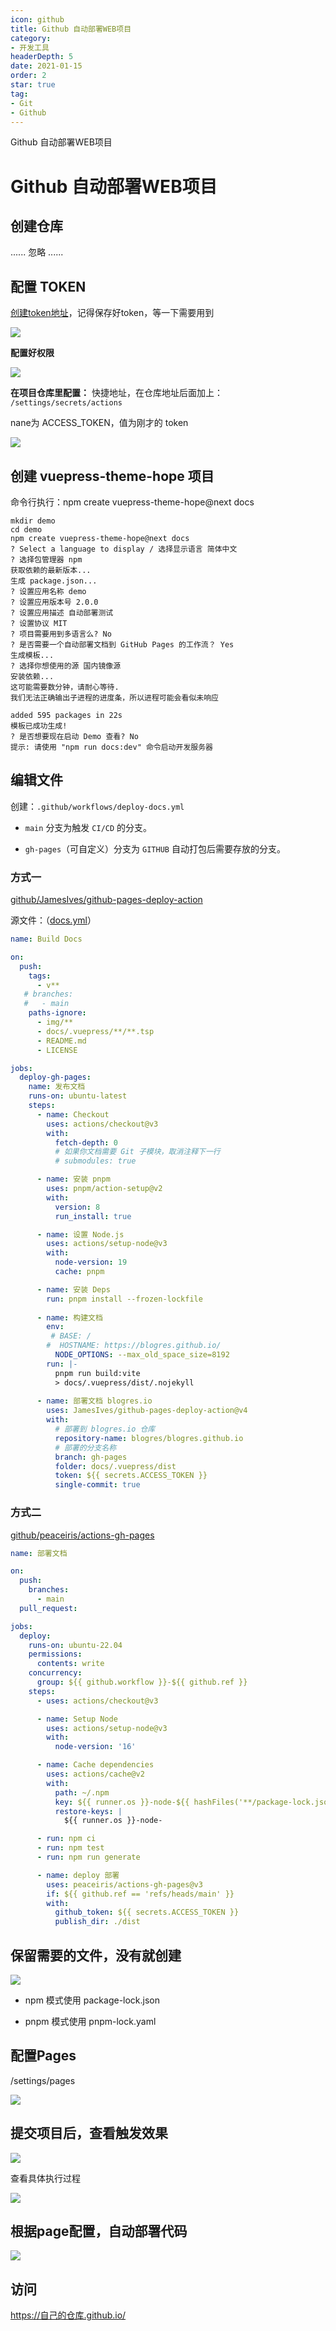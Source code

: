 ```yaml
---
icon: github
title: Github 自动部署WEB项目
category: 
- 开发工具
headerDepth: 5
date: 2021-01-15
order: 2
star: true
tag:
- Git
- Github
---
```


Github 自动部署WEB项目

<!-- more -->

# Github 自动部署WEB项目

## 创建仓库

...... 忽略 ......

## 配置 TOKEN

[创建token地址](https://github.com/settings/tokens)，记得保存好token，等一下需要用到

![](./deploy-gh-pages.assets/true-image-20220821183537378.png)

**配置好权限**

![](./deploy-gh-pages.assets/true-image-20220821183700208.png)

**在项目仓库里配置：**
快捷地址，在仓库地址后面加上： `/settings/secrets/actions`

nane为 ACCESS_TOKEN，值为刚才的 token

![](./deploy-gh-pages.assets/true-image-20220821183425533.png)

## 创建 vuepress-theme-hope 项目

命令行执行：npm create vuepress-theme-hope@next docs

```shell
mkdir demo
cd demo
npm create vuepress-theme-hope@next docs
? Select a language to display / 选择显示语言 简体中文
? 选择包管理器 npm
获取依赖的最新版本...
生成 package.json...
? 设置应用名称 demo
? 设置应用版本号 2.0.0
? 设置应用描述 自动部署测试
? 设置协议 MIT
? 项目需要用到多语言么? No
? 是否需要一个自动部署文档到 GitHub Pages 的工作流？ Yes
生成模板...
? 选择你想使用的源 国内镜像源
安装依赖...
这可能需要数分钟，请耐心等待.
我们无法正确输出子进程的进度条，所以进程可能会看似未响应

added 595 packages in 22s
模板已成功生成!
? 是否想要现在启动 Demo 查看? No
提示: 请使用 "npm run docs:dev" 命令启动开发服务器
```

## 编辑文件

创建：`.github/workflows/deploy-docs.yml`

- `main` 分支为触发 `CI/CD` 的分支。

- `gh-pages`（可自定义）分支为 `GITHUB` 自动打包后需要存放的分支。

### 方式一

[github/JamesIves/github-pages-deploy-action](https://github.com/JamesIves/github-pages-deploy-action)

源文件：（[docs.yml](https://github.com/blogres/blogres/blob/main/.github/workflows/docs.yml)）

```yaml
name: Build Docs

on:
  push:
    tags:
      - v**
   # branches:
   #   - main
    paths-ignore:
      - img/**
      - docs/.vuepress/**/**.tsp
      - README.md
      - LICENSE

jobs:
  deploy-gh-pages:
    name: 发布文档
    runs-on: ubuntu-latest
    steps:
      - name: Checkout
        uses: actions/checkout@v3
        with:
          fetch-depth: 0
          # 如果你文档需要 Git 子模块，取消注释下一行
          # submodules: true

      - name: 安装 pnpm
        uses: pnpm/action-setup@v2
        with:
          version: 8
          run_install: true

      - name: 设置 Node.js
        uses: actions/setup-node@v3
        with:
          node-version: 19
          cache: pnpm

      - name: 安装 Deps
        run: pnpm install --frozen-lockfile
        
      - name: 构建文档
        env:
         # BASE: /
        #  HOSTNAME: https://blogres.github.io/
          NODE_OPTIONS: --max_old_space_size=8192
        run: |-
          pnpm run build:vite
          > docs/.vuepress/dist/.nojekyll
      
      - name: 部署文档 blogres.io
        uses: JamesIves/github-pages-deploy-action@v4
        with:
          # 部署到 blogres.io 仓库
          repository-name: blogres/blogres.github.io
          # 部署的分支名称
          branch: gh-pages
          folder: docs/.vuepress/dist
          token: ${{ secrets.ACCESS_TOKEN }}
          single-commit: true  
```


### 方式二

[github/peaceiris/actions-gh-pages](https://github.com/peaceiris/actions-gh-pages)


```yaml
name: 部署文档

on:
  push:
    branches:
      - main
  pull_request:

jobs:
  deploy:
    runs-on: ubuntu-22.04
    permissions:
      contents: write
    concurrency:
      group: ${{ github.workflow }}-${{ github.ref }}
    steps:
      - uses: actions/checkout@v3

      - name: Setup Node
        uses: actions/setup-node@v3
        with:
          node-version: '16'

      - name: Cache dependencies
        uses: actions/cache@v2
        with:
          path: ~/.npm
          key: ${{ runner.os }}-node-${{ hashFiles('**/package-lock.json') }}
          restore-keys: |
            ${{ runner.os }}-node-

      - run: npm ci
      - run: npm test
      - run: npm run generate

      - name: deploy 部署
        uses: peaceiris/actions-gh-pages@v3
        if: ${{ github.ref == 'refs/heads/main' }}
        with:
          github_token: ${{ secrets.ACCESS_TOKEN }}
          publish_dir: ./dist
```


## 保留需要的文件，没有就创建

![](./deploy-gh-pages.assets/true-deplay.png)

- npm 模式使用 package-lock.json

- pnpm 模式使用 pnpm-lock.yaml

## 配置Pages

/settings/pages

![](./deploy-gh-pages.assets/true-image-20220821184250742.png)

## 提交项目后，查看触发效果

![](./deploy-gh-pages.assets/true-image-20220821184418884.png)

查看具体执行过程

![](./deploy-gh-pages.assets/true-image-20220821184447307.png)

## 根据page配置，自动部署代码

![](./deploy-gh-pages.assets/true-image-20220821184611359.png)

## 访问

<https://自己的仓库.github.io/>
